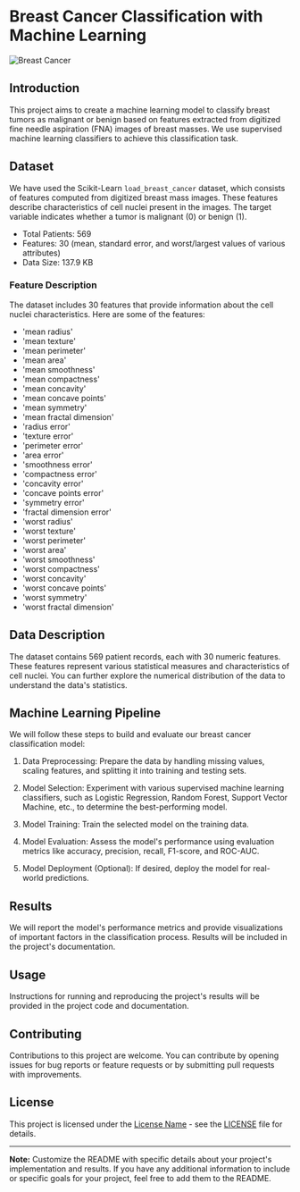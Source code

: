 # Breast Cancer Classification with Machine Learning

![Breast Cancer](breast_cancer_image.png)

## Introduction

This project aims to create a machine learning model to classify breast tumors as malignant or benign based on features extracted from digitized fine needle aspiration (FNA) images of breast masses. We use supervised machine learning classifiers to achieve this classification task.

## Dataset

We have used the Scikit-Learn `load_breast_cancer` dataset, which consists of features computed from digitized breast mass images. These features describe characteristics of cell nuclei present in the images. The target variable indicates whether a tumor is malignant (0) or benign (1).

- Total Patients: 569
- Features: 30 (mean, standard error, and worst/largest values of various attributes)
- Data Size: 137.9 KB

### Feature Description

The dataset includes 30 features that provide information about the cell nuclei characteristics. Here are some of the features:

- 'mean radius'
- 'mean texture'
- 'mean perimeter'
- 'mean area'
- 'mean smoothness'
- 'mean compactness'
- 'mean concavity'
- 'mean concave points'
- 'mean symmetry'
- 'mean fractal dimension'
- 'radius error'
- 'texture error'
- 'perimeter error'
- 'area error'
- 'smoothness error'
- 'compactness error'
- 'concavity error'
- 'concave points error'
- 'symmetry error'
- 'fractal dimension error'
- 'worst radius'
- 'worst texture'
- 'worst perimeter'
- 'worst area'
- 'worst smoothness'
- 'worst compactness'
- 'worst concavity'
- 'worst concave points'
- 'worst symmetry'
- 'worst fractal dimension'

## Data Description

The dataset contains 569 patient records, each with 30 numeric features. These features represent various statistical measures and characteristics of cell nuclei. You can further explore the numerical distribution of the data to understand the data's statistics.

## Machine Learning Pipeline

We will follow these steps to build and evaluate our breast cancer classification model:

1. Data Preprocessing: Prepare the data by handling missing values, scaling features, and splitting it into training and testing sets.

2. Model Selection: Experiment with various supervised machine learning classifiers, such as Logistic Regression, Random Forest, Support Vector Machine, etc., to determine the best-performing model.

3. Model Training: Train the selected model on the training data.

4. Model Evaluation: Assess the model's performance using evaluation metrics like accuracy, precision, recall, F1-score, and ROC-AUC.

5. Model Deployment (Optional): If desired, deploy the model for real-world predictions.

## Results

We will report the model's performance metrics and provide visualizations of important factors in the classification process. Results will be included in the project's documentation.

## Usage

Instructions for running and reproducing the project's results will be provided in the project code and documentation.

## Contributing

Contributions to this project are welcome. You can contribute by opening issues for bug reports or feature requests or by submitting pull requests with improvements.

## License

This project is licensed under the [License Name](LICENSE) - see the [LICENSE](LICENSE) file for details.

---

**Note:** Customize the README with specific details about your project's implementation and results. If you have any additional information to include or specific goals for your project, feel free to add them to the README.
